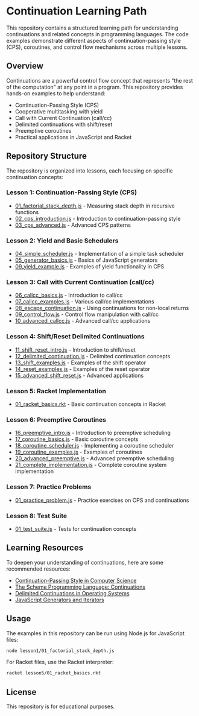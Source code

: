 # Continuation Learning Path

This repository contains a structured learning path for understanding continuations and related concepts in programming languages. The code examples demonstrate different aspects of continuation-passing style (CPS), coroutines, and control flow mechanisms across multiple lessons.

## Overview

Continuations are a powerful control flow concept that represents "the rest of the computation" at any point in a program. This repository provides hands-on examples to help understand:

- Continuation-Passing Style (CPS)
- Cooperative multitasking with yield
- Call with Current Continuation (call/cc)
- Delimited continuations with shift/reset
- Preemptive coroutines
- Practical applications in JavaScript and Racket

## Repository Structure

The repository is organized into lessons, each focusing on specific continuation concepts:

### Lesson 1: Continuation-Passing Style (CPS)
- [01_factorial_stack_depth.js](lesson1/01_factorial_stack_depth.js) - Measuring stack depth in recursive functions
- [02_cps_introduction.js](lesson1/02_cps_introduction.js) - Introduction to continuation-passing style
- [03_cps_advanced.js](lesson1/03_cps_advanced.js) - Advanced CPS patterns

### Lesson 2: Yield and Basic Schedulers
- [04_simple_scheduler.js](lesson2/04_simple_scheduler.js) - Implementation of a simple task scheduler
- [05_generator_basics.js](lesson2/05_generator_basics.js) - Basics of JavaScript generators
- [09_yield_example.js](lesson2/09_yield_example.js) - Examples of yield functionality in CPS

### Lesson 3: Call with Current Continuation (call/cc)
- [06_callcc_basics.js](lesson3/06_callcc_basics.js) - Introduction to call/cc
- [07_callcc_examples.js](lesson3/07_callcc_examples.js) - Various call/cc implementations
- [08_escape_continuation.js](lesson3/08_escape_continuation.js) - Using continuations for non-local returns
- [09_control_flow.js](lesson3/09_control_flow.js) - Control flow manipulation with call/cc
- [10_advanced_callcc.js](lesson3/10_advanced_callcc.js) - Advanced call/cc applications

### Lesson 4: Shift/Reset Delimited Continuations
- [11_shift_reset_intro.js](lesson4/11_shift_reset_intro.js) - Introduction to shift/reset
- [12_delimited_continuation.js](lesson4/12_delimited_continuation.js) - Delimited continuation concepts
- [13_shift_examples.js](lesson4/13_shift_examples.js) - Examples of the shift operator
- [14_reset_examples.js](lesson4/14_reset_examples.js) - Examples of the reset operator
- [15_advanced_shift_reset.js](lesson4/15_advanced_shift_reset.js) - Advanced applications

### Lesson 5: Racket Implementation
- [01_racket_basics.rkt](lesson5/01_racket_basics.rkt) - Basic continuation concepts in Racket

### Lesson 6: Preemptive Coroutines
- [16_preemptive_intro.js](lesson6/16_preemptive_intro.js) - Introduction to preemptive scheduling
- [17_coroutine_basics.js](lesson6/17_coroutine_basics.js) - Basic coroutine concepts
- [18_coroutine_scheduler.js](lesson6/18_coroutine_scheduler.js) - Implementing a coroutine scheduler
- [19_coroutine_examples.js](lesson6/19_coroutine_examples.js) - Examples of coroutines
- [20_advanced_preemptive.js](lesson6/20_advanced_preemptive.js) - Advanced preemptive scheduling
- [21_complete_implementation.js](lesson6/21_complete_implementation.js) - Complete coroutine system implementation

### Lesson 7: Practice Problems
- [01_practice_problem.js](lesson7/01_practice_problem.js) - Practice exercises on CPS and continuations

### Lesson 8: Test Suite
- [01_test_suite.js](lesson8/01_test_suite.js) - Tests for continuation concepts

## Learning Resources

To deepen your understanding of continuations, here are some recommended resources:

- [Continuation-Passing Style in Computer Science](https://en.wikipedia.org/wiki/Continuation-passing_style)
- [The Scheme Programming Language: Continuations](https://www.scheme.com/tspl4/control.html)
- [Delimited Continuations in Operating Systems](https://www.cs.indiana.edu/~dyb/papers/rest+proc.pdf)
- [JavaScript Generators and Iterators](https://developer.mozilla.org/en-US/docs/Web/JavaScript/Guide/Iterators_and_Generators)

## Usage

The examples in this repository can be run using Node.js for JavaScript files:

```bash
node lesson1/01_factorial_stack_depth.js
```

For Racket files, use the Racket interpreter:

```bash
racket lesson5/01_racket_basics.rkt
```

## License

This repository is for educational purposes.
